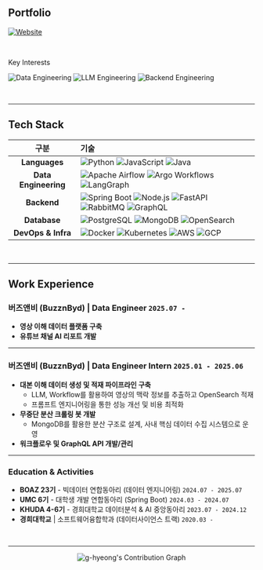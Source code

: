 ## Portfolio
[![Website](https://img.shields.io/badge/Portfolio-000000?style=for-the-badge&logo=About.me&logoColor=white)](https://g-hyeong.site)

<br>

Key Interests

![Data Engineering](https://img.shields.io/badge/Data%20Engineering-6F42C1?style=for-the-badge&logoColor=white)
![LLM Engineering](https://img.shields.io/badge/LLM%20Engineering-1793D1?style=for-the-badge&logoColor=white)
![Backend Engineering](https://img.shields.io/badge/Backend%20Engineering-333333?style=for-the-badge&logoColor=white)

<br>

---

## Tech Stack

| 구분 | 기술 |
| :--: | :--- |
| **Languages** | ![Python](https://img.shields.io/badge/Python-3776AB?style=for-the-badge&logo=python&logoColor=white) ![JavaScript](https://img.shields.io/badge/JavaScript-F7DF1E?style=for-the-badge&logo=javascript&logoColor=black) ![Java](https://img.shields.io/badge/Java-007396?style=for-the-badge&logo=openjdk&logoColor=white) |
| **Data Engineering** | ![Apache Airflow](https://img.shields.io/badge/Apache%20Airflow-017CEE?style=for-the-badge&logo=apache-airflow&logoColor=white) ![Argo Workflows](https://img.shields.io/badge/Argo%20Workflows-EF7B4D?style=for-the-badge&logo=argo&logoColor=white) ![LangGraph](https://img.shields.io/badge/LangGraph-FF6B6B?style=for-the-badge&logo=langchain&logoColor=white) |
| **Backend** | ![Spring Boot](https://img.shields.io/badge/Spring%20Boot-6DB33F?style=for-the-badge&logo=spring-boot&logoColor=white) ![Node.js](https://img.shields.io/badge/Node.js-339933?style=for-the-badge&logo=nodedotjs&logoColor=white) ![FastAPI](https://img.shields.io/badge/FastAPI-009688?style=for-the-badge&logo=fastapi&logoColor=white) ![RabbitMQ](https://img.shields.io/badge/RabbitMQ-FF6600?style=for-the-badge&logo=rabbitmq&logoColor=white) ![GraphQL](https://img.shields.io/badge/GraphQL-E10098?style=for-the-badge&logo=graphql&logoColor=white) |
| **Database** | ![PostgreSQL](https://img.shields.io/badge/PostgreSQL-336791?style=for-the-badge&logo=postgresql&logoColor=white) ![MongoDB](https://img.shields.io/badge/MongoDB-47A248?style=for-the-badge&logo=mongodb&logoColor=white) ![OpenSearch](https://img.shields.io/badge/OpenSearch-005EB8?style=for-the-badge&logo=opensearch&logoColor=white) |
| **DevOps & Infra** | ![Docker](https://img.shields.io/badge/Docker-2496ED?style=for-the-badge&logo=docker&logoColor=white) ![Kubernetes](https://img.shields.io/badge/Kubernetes-326CE5?style=for-the-badge&logo=kubernetes&logoColor=white) ![AWS](https://img.shields.io/badge/AWS-232F3E?style=for-the-badge&logo=amazonaws&logoColor=white) ![GCP](https://img.shields.io/badge/GCP-4285F4?style=for-the-badge&logo=google-cloud&logoColor=white) |

<br>

---

## Work Experience

### **버즈앤비 (BuzznByd)** | **Data Engineer** `2025.07 -`
- **영상 이해 데이터 플랫폼 구축**
- **유튜브 채널 AI 리포트 개발**
---


### **버즈앤비 (BuzznByd)** | **Data Engineer Intern** `2025.01 - 2025.06`
- **대본 이해 데이터 생성 및 적재 파이프라인 구축**
  - LLM, Workflow를 활용하여 영상의 맥락 정보를 추출하고 OpenSearch 적재
  - 프롬프트 엔지니어링을 통한 성능 개선 및 비용 최적화
- **무중단 분산 크롤링 봇 개발**
  - MongoDB를 활용한 분산 구조로 설계, 사내 핵심 데이터 수집 시스템으로 운영
- **워크플로우 및 GraphQL API 개발/관리**
---

### Education & Activities


- **BOAZ 23기** - 빅데이터 연합동아리 (데이터 엔지니어링) `2024.07 - 2025.07`
- **UMC 6기** - 대학생 개발 연합동아리 (Spring Boot) `2024.03 - 2024.07`
- **KHUDA 4-6기** - 경희대학교 데이터분석 & AI 중앙동아리 `2023.07 - 2024.12`
- **경희대학교** | 소프트웨어융합학과 (데이터사이언스 트랙) `2020.03 -`
<br>

---
<p align="center">
  <img src="https://github-readme-activity-graph.vercel.app/graph?username=g-hyeong&theme=tokyo-night&hide_border=true&bg_color=0D1117" alt="g-hyeong's Contribution Graph" />
</p>
